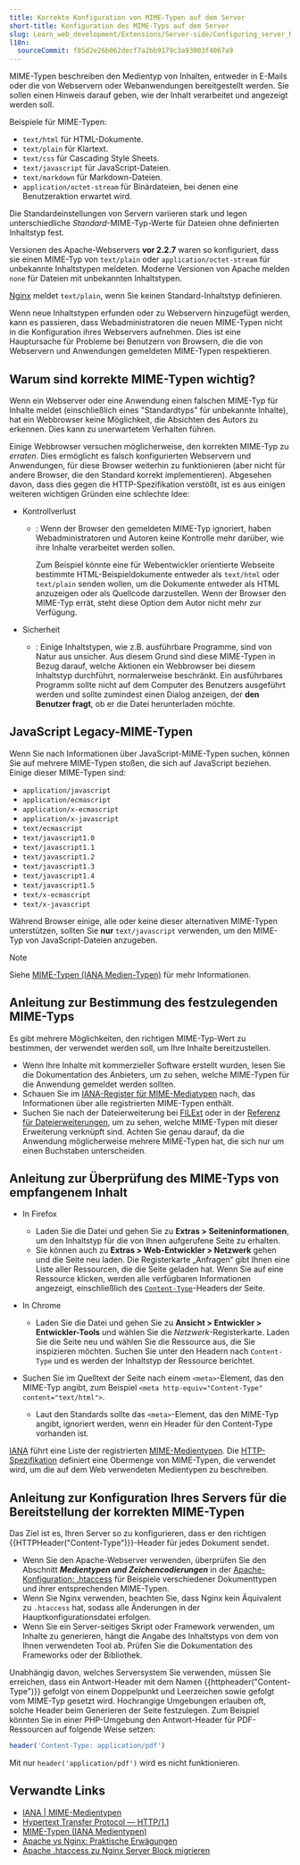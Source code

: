 ```yaml
---
title: Korrekte Konfiguration von MIME-Typen auf dem Server
short-title: Konfiguration des MIME-Typs auf dem Server
slug: Learn_web_development/Extensions/Server-side/Configuring_server_MIME_types
l10n:
  sourceCommit: f85d2e26b062decf7a2bb9179c3a93003f4067a9
---
```


MIME-Typen beschreiben den Medientyp von Inhalten, entweder in E-Mails oder die von Webservern oder Webanwendungen bereitgestellt werden. Sie sollen einen Hinweis darauf geben, wie der Inhalt verarbeitet und angezeigt werden soll.

Beispiele für MIME-Typen:

- `text/html` für HTML-Dokumente.
- `text/plain` für Klartext.
- `text/css` für Cascading Style Sheets.
- `text/javascript` für JavaScript-Dateien.
- `text/markdown` für Markdown-Dateien.
- `application/octet-stream` für Binärdateien, bei denen eine Benutzeraktion erwartet wird.

Die Standardeinstellungen von Servern variieren stark und legen unterschiedliche _Standard_-MIME-Typ-Werte für Dateien ohne definierten Inhaltstyp fest.

Versionen des Apache-Webservers **vor 2.2.7** waren so konfiguriert, dass sie einen MIME-Typ von `text/plain` oder `application/octet-stream` für unbekannte Inhaltstypen meldeten. Moderne Versionen von Apache melden `none` für Dateien mit unbekannten Inhaltstypen.

[Nginx](https://nginx.org/) meldet `text/plain`, wenn Sie keinen Standard-Inhaltstyp definieren.

Wenn neue Inhaltstypen erfunden oder zu Webservern hinzugefügt werden, kann es passieren, dass Webadministratoren die neuen MIME-Typen nicht in die Konfiguration ihres Webservers aufnehmen. Dies ist eine Hauptursache für Probleme bei Benutzern von Browsern, die die von Webservern und Anwendungen gemeldeten MIME-Typen respektieren.

## Warum sind korrekte MIME-Typen wichtig?

Wenn ein Webserver oder eine Anwendung einen falschen MIME-Typ für Inhalte meldet (einschließlich eines "Standardtyps" für unbekannte Inhalte), hat ein Webbrowser keine Möglichkeit, die Absichten des Autors zu erkennen. Dies kann zu unerwartetem Verhalten führen.

Einige Webbrowser versuchen möglicherweise, den korrekten MIME-Typ zu _erraten_. Dies ermöglicht es falsch konfigurierten Webservern und Anwendungen, für diese Browser weiterhin zu funktionieren (aber nicht für andere Browser, die den Standard korrekt implementieren). Abgesehen davon, dass dies gegen die HTTP-Spezifikation verstößt, ist es aus einigen weiteren wichtigen Gründen eine schlechte Idee:

- Kontrollverlust
  - : Wenn der Browser den gemeldeten MIME-Typ ignoriert, haben Webadministratoren und Autoren keine Kontrolle mehr darüber, wie ihre Inhalte verarbeitet werden sollen.

    Zum Beispiel könnte eine für Webentwickler orientierte Webseite bestimmte HTML-Beispieldokumente entweder als `text/html` oder `text/plain` senden wollen, um die Dokumente entweder als HTML anzuzeigen oder als Quellcode darzustellen. Wenn der Browser den MIME-Typ errät, steht diese Option dem Autor nicht mehr zur Verfügung.

- Sicherheit
  - : Einige Inhaltstypen, wie z.B. ausführbare Programme, sind von Natur aus unsicher. Aus diesem Grund sind diese MIME-Typen in Bezug darauf, welche Aktionen ein Webbrowser bei diesem Inhaltstyp durchführt, normalerweise beschränkt. Ein ausführbares Programm sollte nicht auf dem Computer des Benutzers ausgeführt werden und sollte zumindest einen Dialog anzeigen, der **den Benutzer fragt**, ob er die Datei herunterladen möchte.

## JavaScript Legacy-MIME-Typen

Wenn Sie nach Informationen über JavaScript-MIME-Typen suchen, können Sie auf mehrere MIME-Typen stoßen, die sich auf JavaScript beziehen. Einige dieser MIME-Typen sind:

- `application/javascript`
- `application/ecmascript`
- `application/x-ecmascript`
- `application/x-javascript`
- `text/ecmascript`
- `text/javascript1.0`
- `text/javascript1.1`
- `text/javascript1.2`
- `text/javascript1.3`
- `text/javascript1.4`
- `text/javascript1.5`
- `text/x-ecmascript`
- `text/x-javascript`

Während Browser einige, alle oder keine dieser alternativen MIME-Typen unterstützen, sollten Sie **nur** `text/javascript` verwenden, um den MIME-Typ von JavaScript-Dateien anzugeben.

> [!NOTE]
> Siehe [MIME-Typen (IANA Medien-Typen)](/de/docs/Web/HTTP/Guides/MIME_types) für mehr Informationen.

## Anleitung zur Bestimmung des festzulegenden MIME-Typs

Es gibt mehrere Möglichkeiten, den richtigen MIME-Typ-Wert zu bestimmen, der verwendet werden soll, um Ihre Inhalte bereitzustellen.

- Wenn Ihre Inhalte mit kommerzieller Software erstellt wurden, lesen Sie die Dokumentation des Anbieters, um zu sehen, welche MIME-Typen für die Anwendung gemeldet werden sollten.
- Schauen Sie im [IANA-Register für MIME-Mediatypen](https://www.iana.org/assignments/media-types/media-types.xhtml) nach, das Informationen über alle registrierten MIME-Typen enthält.
- Suchen Sie nach der Dateierweiterung bei [FILExt](https://filext.com/) oder in der [Referenz für Dateierweiterungen](https://www.file-extensions.org/), um zu sehen, welche MIME-Typen mit dieser Erweiterung verknüpft sind. Achten Sie genau darauf, da die Anwendung möglicherweise mehrere MIME-Typen hat, die sich nur um einen Buchstaben unterscheiden.

## Anleitung zur Überprüfung des MIME-Typs von empfangenem Inhalt

- In Firefox
  - Laden Sie die Datei und gehen Sie zu **Extras > Seiteninformationen**, um den Inhaltstyp für die von Ihnen aufgerufene Seite zu erhalten.
  - Sie können auch zu **Extras > Web-Entwickler > Netzwerk** gehen und die Seite neu laden. Die Registerkarte „Anfragen“ gibt Ihnen eine Liste aller Ressourcen, die die Seite geladen hat. Wenn Sie auf eine Ressource klicken, werden alle verfügbaren Informationen angezeigt, einschließlich des [`Content-Type`](/de/docs/Web/HTTP/Reference/Headers/Content-Type)-Headers der Seite.

- In Chrome
  - Laden Sie die Datei und gehen Sie zu **Ansicht > Entwickler > Entwickler-Tools** und wählen Sie die _Netzwerk_-Registerkarte. Laden Sie die Seite neu und wählen Sie die Ressource aus, die Sie inspizieren möchten. Suchen Sie unter den Headern nach `Content-Type` und es werden der Inhaltstyp der Ressource berichtet.

- Suchen Sie im Quelltext der Seite nach einem `<meta>`-Element, das den MIME-Typ angibt, zum Beispiel `<meta http-equiv="Content-Type" content="text/html">`.
  - Laut den Standards sollte das `<meta>`-Element, das den MIME-Typ angibt, ignoriert werden, wenn ein Header für den Content-Type vorhanden ist.

[IANA](https://www.iana.org/) führt eine Liste der registrierten [MIME-Medientypen](https://www.iana.org/assignments/media-types/media-types.xhtml). Die [HTTP-Spezifikation](https://www.w3.org/Protocols/rfc2616/rfc2616.html) definiert eine Obermenge von MIME-Typen, die verwendet wird, um die auf dem Web verwendeten Medientypen zu beschreiben.

## Anleitung zur Konfiguration Ihres Servers für die Bereitstellung der korrekten MIME-Typen

Das Ziel ist es, Ihren Server so zu konfigurieren, dass er den richtigen {{HTTPHeader("Content-Type")}}-Header für jedes Dokument sendet.

- Wenn Sie den Apache-Webserver verwenden, überprüfen Sie den Abschnitt **_Medientypen und Zeichencodierungen_** in der [Apache-Konfiguration: .htaccess](/de/docs/Learn_web_development/Extensions/Server-side/Apache_Configuration_htaccess) für Beispiele verschiedener Dokumenttypen und ihrer entsprechenden MIME-Typen.
- Wenn Sie Nginx verwenden, beachten Sie, dass Nginx kein Äquivalent zu `.htaccess` hat, sodass alle Änderungen in der Hauptkonfigurationsdatei erfolgen.
- Wenn Sie ein Server-seitiges Skript oder Framework verwenden, um Inhalte zu generieren, hängt die Angabe des Inhaltstyps von dem von Ihnen verwendeten Tool ab. Prüfen Sie die Dokumentation des Frameworks oder der Bibliothek.

Unabhängig davon, welches Serversystem Sie verwenden, müssen Sie erreichen, dass ein Antwort-Header mit dem Namen {{httpheader("Content-Type")}} gefolgt von einem Doppelpunkt und Leerzeichen sowie gefolgt vom MIME-Typ gesetzt wird. Hochrangige Umgebungen erlauben oft, solche Header beim Generieren der Seite festzulegen. Zum Beispiel könnten Sie in einer PHP-Umgebung den Antwort-Header für PDF-Ressourcen auf folgende Weise setzen:

```php
header('Content-Type: application/pdf')
```

Mit nur `header('application/pdf')` wird es nicht funktionieren.

## Verwandte Links

- [IANA | MIME-Medientypen](https://www.iana.org/assignments/media-types/media-types.xhtml)
- [Hypertext Transfer Protocol — HTTP/1.1](https://www.w3.org/Protocols/rfc2616/rfc2616.html)
- [MIME-Typen (IANA Medientypen)](/de/docs/Web/HTTP/Guides/MIME_types)
- [Apache vs Nginx: Praktische Erwägungen](https://www.digitalocean.com/community/tutorials/apache-vs-nginx-practical-considerations)
- [Apache .htaccess zu Nginx Server Block migrieren](https://barryvanveen.nl/articles/56-migrate-apache-htaccess-to-nginx-server-block/)
